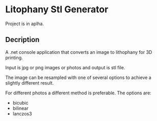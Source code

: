 # Litophany Stl Generator

Project is in aplha.

## Decription

A .net console application that converts an image to lithophany for 3D printing.

Input is jpg or png images or photos and output is stl file.

The image can be resampled with one of several options to achieve a slightly different result.

For different photos a different method is preferable. 
The options are: 
* bicubic 
* bilinear 
* lanczos3
